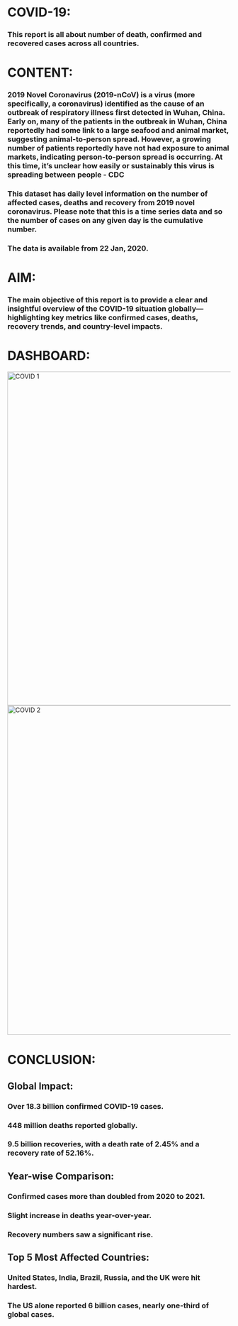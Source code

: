 # COVID-19:
### This report is all about number of death, confirmed and recovered cases across all countries.
# CONTENT:
### 2019 Novel Coronavirus (2019-nCoV) is a virus (more specifically, a coronavirus) identified as the cause of an outbreak of respiratory illness first detected in Wuhan, China. Early on, many of the patients in the outbreak in Wuhan, China reportedly had some link to a large seafood and animal market, suggesting animal-to-person spread. However, a growing number of patients reportedly have not had exposure to animal markets, indicating person-to-person spread is occurring. At this time, it’s unclear how easily or sustainably this virus is spreading between people - CDC
### This dataset has daily level information on the number of affected cases, deaths and recovery from 2019 novel coronavirus. Please note that this is a time series data and so the number of cases on any given day is the cumulative number.
### The data is available from 22 Jan, 2020.

# AIM:
### The main objective of this report is to provide a clear and insightful overview of the COVID-19 situation globally—highlighting key metrics like confirmed cases, deaths, recovery trends, and country-level impacts.

# DASHBOARD:
<img width="1316" height="752" alt="COVID 1" src="https://github.com/user-attachments/assets/20a3f9a1-3057-4220-89ec-e18038fc326c" />
<img width="1317" height="743" alt="COVID 2" src="https://github.com/user-attachments/assets/579a3582-a7ed-4a82-9e0c-2e14c161d7cf" />

# CONCLUSION:

## Global Impact:
### Over 18.3 billion confirmed COVID-19 cases.
### 448 million deaths reported globally.
### 9.5 billion recoveries, with a death rate of 2.45% and a recovery rate of 52.16%.

## Year-wise Comparison:
### Confirmed cases more than doubled from 2020 to 2021.
### Slight increase in deaths year-over-year.
### Recovery numbers saw a significant rise.

## Top 5 Most Affected Countries:
### United States, India, Brazil, Russia, and the UK were hit hardest.
### The US alone reported 6 billion cases, nearly one-third of global cases.






